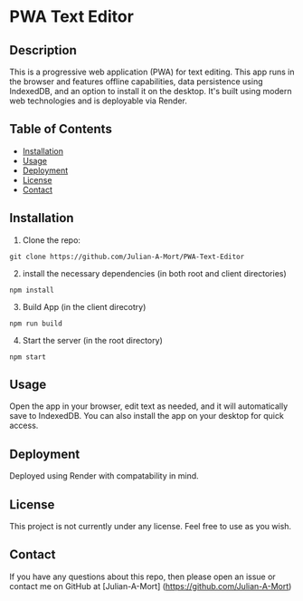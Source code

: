 # PWA Text Editor

## Description

This is a progressive web application (PWA) for text editing. This app runs in the browser and features offline capabilities, data persistence using IndexedDB, and an option to install it on the desktop. It's built using modern web technologies and is deployable via Render.


## Table of Contents

- [Installation](#installation)
- [Usage](#usage)
- [Deployment](#features)
- [License](#license)
- [Contact](#contact)

## Installation

1. Clone the repo:
```
git clone https://github.com/Julian-A-Mort/PWA-Text-Editor
```

2. install the necessary dependencies (in both root and client directories)
```
npm install
```

3. Build App (in the client direcotry)

```
npm run build
```

4. Start the server (in the root directory)

```
npm start
```

## Usage
Open the app in your browser, edit text as needed, and it will automatically save to IndexedDB. You can also install the app on your desktop for quick access.

## Deployment
Deployed using Render with compatability in mind.

## License
This project is not currently under any license. Feel free to use as you wish.

## Contact
If you have any questions about this repo, then please open an issue or contact me on GitHub at [Julian-A-Mort] (https://github.com/Julian-A-Mort) 